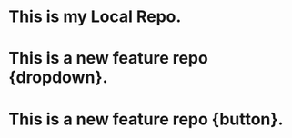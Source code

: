 # This is my Local Repo.
# This is a new feature repo {dropdown}.
# This is a new feature repo {button}.
